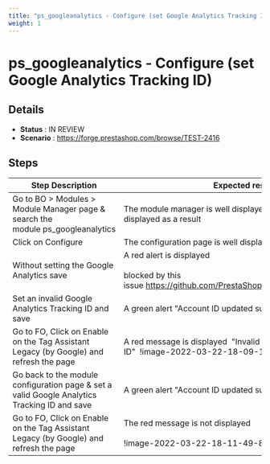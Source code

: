 ```yaml
---
title: "ps_googleanalytics - Configure (set Google Analytics Tracking ID)"
weight: 1
---
```


# ps_googleanalytics - Configure (set Google Analytics Tracking ID)
## Details
* **Status** : IN REVIEW
* **Scenario** : https://forge.prestashop.com/browse/TEST-2416

## Steps
| Step Description | Expected result |
| ----- | ----- |
| Go to BO > Modules > Module Manager page & search the module ps_googleanalytics | The module manager is well displayed and the module is displayed as a result |
| Click on Configure | The configuration page is well displayed |
| Without setting the Google Analytics save | A red alert is displayed<br><br>blocked by this issue https://github.com/PrestaShop/PrestaShop/issues/28005 |
| Set an invalid Google Analytics Tracking ID and save | A green alert "Account ID updated successfully" is displayed |
| Go to FO, Click on Enable on the Tag Assistant Legacy (by Google) and refresh the page | A red message is displayed  "Invalid or missing web property ID"  !image-2022-03-22-18-09-18-657.png! |
| Go back to the module configuration page & set a valid Google Analytics Tracking ID and save | A green alert "Account ID updated successfully" is displayed |
| Go to FO, Click on Enable on the Tag Assistant Legacy (by Google) and refresh the page | The red message is not displayed<br><br>!image-2022-03-22-18-11-49-877.png! |
